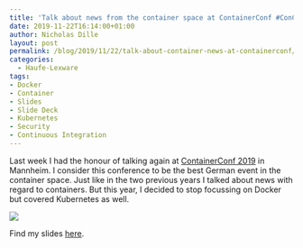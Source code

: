 ```yaml
---
title: 'Talk about news from the container space at ContainerConf #ConConf2019'
date: 2019-11-22T16:14:00+01:00
author: Nicholas Dille
layout: post
permalink: /blog/2019/11/22/talk-about-container-news-at-containerconf/
categories:
  - Haufe-Lexware
tags:
- Docker
- Container
- Slides
- Slide Deck
- Kubernetes
- Security
- Continuous Integration
---
```

Last week I had the honour of talking again at [ContainerConf 2019](https://www.containerconf.de/2019/programm.php) in Mannheim. I consider this conference to be the best German event in the container space. Just like in the two previous years I talked about news with regard to containers. But this year, I decided to stop focussing on Docker but covered Kubernetes as well.

<img src="/media/2019/11/talk_conconf2019.png" /><!-- .element: style="width: 80%" -->

<!--more-->

Find my slides [here](https://dille.name/slides/2019-11-13/ContainerConf%202019%20-%20Container%20Universum.html).